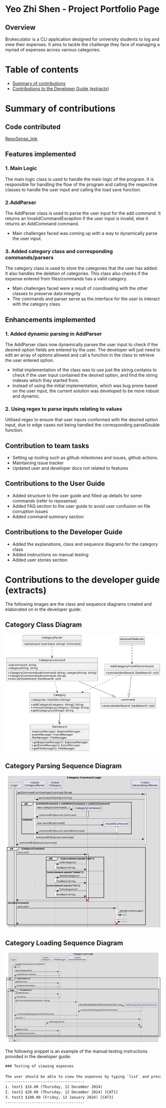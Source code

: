 # Yeo Zhi Shen - Project Portfolio Page

## Overview
Brokeculator is a CLI application designed for university students to log and view their
expenses. It aims to tackle the challenge they face of managing a myriad of expenses across various categories.

# Table of contents
* [Summary of contributions](#Summary-of-contributions)
* [Contributions to the Developer Guide (extracts)](#Contributions-to-the-developer-guide-extracts)

# Summary of contributions
## Code contributed 
[RepoSense_link](https://nus-cs2113-ay2324s2.github.io/tp-dashboard/?search=yeozhishen&sort=groupTitle&sortWithin=title&timeframe=commit&mergegroup=&groupSelect=groupByRepos&breakdown=true&checkedFileTypes=docs~functional-code~test-code~other&since=2024-02-23&tabOpen=true&tabType=authorship&tabAuthor=yeozhishen&tabRepo=AY2324S2-CS2113-F14-1%2Ftp%5Bmaster%5D&authorshipIsMergeGroup=false&authorshipFileTypes=docs~functional-code~test-code~other&authorshipIsBinaryFileTypeChecked=false&authorshipIsIgnoredFilesChecked=false)

## Features implemented
### 1. Main Logic
The main logic class is used to handle the main logic of the program. It is responsible for handling the flow
of the program and calling the respective classes to handle the user input and calling the load save function.

### 2.AddParser
The AddParser class is used to parse the user input for the add command. 
It returns an InvalidCommandException if the user input is invalid, else it returns an AddCommand command.
- Main challenges faced was coming up with a way to dynamically parse the user input. 

### 3. Added category class and corresponding commands/parsers
The category class is used to store the categories that the user has added. It also handles the deletion of categories.
This class also checks if the expense entered from files/commands has a valid category.
- Main challenges faced were a result of coordinating with the other classes to preserve data integrity
- The commands and parser serve as the interface for the user to interact with the category class.

## Enhancements implemented
### 1. Added dynamic parsing in AddParser
The AddParser class now dynamically parses the user input to check if the desired option fields are entered by the user.
The developer will just need to edit an array of options allowed and call a function in the class to retrieve the user entered option.
- Initial implementation of the class was to use just the string.contains to check if the user input contained the desired option, and find the string indexes which they started from. 
- Instead of using the initial implementation, which was bug prone based on the user input, the current solution was developed to be more robust and dynamic.


### 2. Using regex to parse inputs relating to values
Utilised regex to ensure that user inputs conformed with the desired option input,
due to edge cases not being handled the corresponding parseDouble function.

## Contribution to team tasks
- Setting up tooling such as github milestones and issues, github actions.
- Maintaining issue tracker
- Updated user and developer docs not related to features

## Contributions to the User Guide 
- Added structure to the user guide and filled up details for some commands (refer to reposense)
- Added FAQ section to the user guide to avoid user confusion on file corruption issues
- Added command summary section

## Contributions to the Developer Guide
- Added the explanations, class and sequence diagrams for the category class
- Added instructions on manual testing
- Added user stories section

<div style="page-break-after: always;"></div>

# Contributions to the developer guide (extracts)

The following images are the class and sequence diagrams created and elaborated on in the
developer guide:

## Category Class Diagram
![category_class.png](../images/category_class.png)


## Category Parsing Sequence Diagram

![category_parse_sequence.png](../images/category_parse_sequence.png)

## Category Loading Sequence Diagram

![category_load_sequence.png](../images/category_load_sequence.png)

The following snippet is an example of the manual testing instructions provided in the developer guide:
```dtd
### Testing of viewing expenses

The user should be able to view the expenses by typing `list` and pressing enter. The user should see the following:
------------------------------------
1. test1 $16.00 (Thursday, 12 December 2024)
2. test2 $20.00 (Thursday, 12 December 2024) [CAT1]
3. test3 $100.00 (Friday, 12 January 2024) [CAT3]
------------------------------------
```
